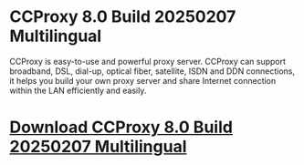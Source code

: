 # CCProxy 8.0 Build 20250207 Multilingual

CCProxy is easy-to-use and powerful proxy server. CCProxy can support broadband, DSL, dial-up, optical fiber, satellite, ISDN and DDN connections, it helps you build your own proxy server and share Internet connection within the LAN efficiently and easily.

# [Download CCProxy 8.0 Build 20250207 Multilingual](https://developer.team/software/35266-ccproxy-80-build-20250207-multilingual.html)
